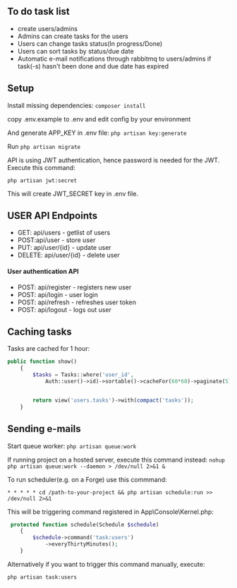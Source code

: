 ## To do task list
- create users/admins
- Admins can create tasks for the users
- Users can change tasks status(In progress/Done)
- Users can sort tasks by status/due date
- Automatic e-mail notifications through rabbitmq to users/admins if task(-s) hasn't been done and due date has expired


## Setup
Install missing dependencies:
`composer install`

copy .env.example to .env and edit config by your environment

And generate APP_KEY in .env file: `php artisan key:generate`

Run 
`php artisan migrate`

API is using JWT authentication, hence password is needed for the JWT. Execute this command:

`php artisan jwt:secret`

This will create JWT_SECRET key in .env file.

## USER API Endpoints

- GET: api/users - getlist of users
- POST:api/user - store user
- PUT: api/user/{id} - update user
- DELETE: api/user/{id} - delete user

#### User authentication API

- POST: api/register - registers new user
- POST: api/login - user login
- POST: api/refresh - refreshes user token
- POST: api/logout - logs out user

## Caching tasks

Tasks are cached for 1 hour:

```PHP
public function show()
    {
        $tasks = Tasks::where('user_id',
            Auth::user()->id)->sortable()->cacheFor(60*60)->paginate(5);


        return view('users.tasks')->with(compact('tasks'));
    }
 ```

## Sending e-mails

Start queue worker:
`php artisan queue:work`

If running project on a hosted server, execute this command instead: `nohup php artisan queue:work --daemon > /dev/null 2>&1 &`


To run scheduler(e.g. on a Forge) use this commmand:

`* * * * * cd /path-to-your-project && php artisan schedule:run >> /dev/null 2>&1`

This will be triggering command registered in App\Console\Kernel.php: 

```PHP
 protected function schedule(Schedule $schedule)
    {
        $schedule->command('task:users')
            ->everyThirtyMinutes();
    }
```
   
Alternatively if you want to trigger this command manually, execute:

`php artisan task:users`
